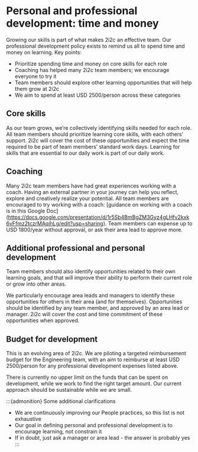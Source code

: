 # Personal and professional development: time and money

Growing our skills is part of what makes 2i2c an effective team. Our professional development policy exists to remind us all to spend time and money on learning. 
Key points: 
* Prioritize spending time and money on core skills for each role
* Coaching has helped many 2i2c team members; we encourage everyone to try it
* Team members should explore other learning opportunities that will help them grow at 2i2c
* We aim to spend at least USD 2500/person across these categories 

## Core skills
As our team grows, we’re collectively identifying skills needed for each role. All team members should prioritize learning core skills, with each others’ support.
2i2c will cover the cost of these opportunities and expect the time required to be part of team members’ standard work days. Learning for skills that are essential to our daily work is part of our daily work. 


## Coaching
Many 2i2c team members have had great experiences working with a coach. Having an external partner in your journey can help you reflect, explore and creatively realize your potential.
All team members are encouraged to try working with a coach: [guidance on working with a coach is in this Google Doc] (https://docs.google.com/presentation/d/1r5Sb4BmBgZM3Gyz4gLHfv2kxk6vFfmz2tczrMAqihLg/edit?usp=sharing). 
Team members can expense up to USD 1800/year without approval, or ask their area lead to approve more.  


## Additional professional and personal development
Team members should also identify opportunities related to their own learning goals, and that will improve their ability to perform their current role or grow into other areas. 

We particularly encourage area leads and managers to identify these opportunities for others in their area (and for themselves). Opportunities should be identified by any team member, and approved by an area lead or manager. 2i2c will cover the cost and time commitment of these opportunities when approved. 


## Budget for development
This is an evolving area of 2i2c. We are piloting a targeted reimbursement budget for the Engineering team, with an aim to reimburse at least USD 2500/person for any professional development expenses listed above. 

There is currently no upper limit on the funds that can be spent on development, while we work to find the right target amount. Our current approach should be sustainable while we are small.

:::{admonition} Some additional clarifications
* We are continuously improving our People practices, so this list is not exhaustive
* Our goal in defining personal and professional development is to encourage learning, not constrain it
* If in doubt, just ask a manager or area lead - the answer is probably yes                                                                              
:::
